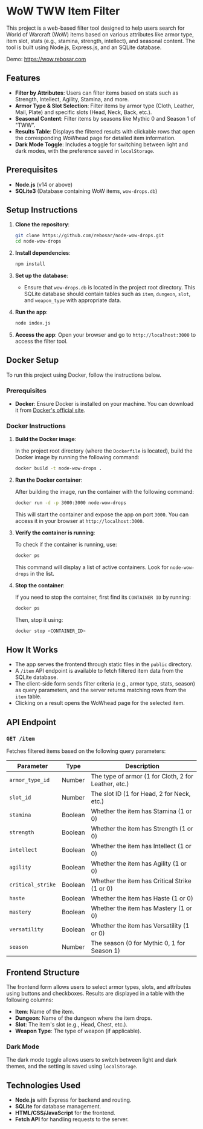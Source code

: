 # WoW TWW Item Filter

This project is a web-based filter tool designed to help users search for World of Warcraft (WoW) items based on various attributes like armor type, item slot, stats (e.g., stamina, strength, intellect), and seasonal content. The tool is built using Node.js, Express.js, and an SQLite database.

Demo: https://wow.rebosar.com

## Features
- **Filter by Attributes**: Users can filter items based on stats such as Strength, Intellect, Agility, Stamina, and more.
- **Armor Type & Slot Selection**: Filter items by armor type (Cloth, Leather, Mail, Plate) and specific slots (Head, Neck, Back, etc.).
- **Seasonal Content**: Filter items by seasons like Mythic 0 and Season 1 of "TWW".
- **Results Table**: Displays the filtered results with clickable rows that open the corresponding WoWhead page for detailed item information.
- **Dark Mode Toggle**: Includes a toggle for switching between light and dark modes, with the preference saved in `localStorage`.

## Prerequisites
- **Node.js** (v14 or above)
- **SQLite3** (Database containing WoW items, `wow-drops.db`)

## Setup Instructions

1. **Clone the repository**:
    ```bash
    git clone https://github.com/rebosar/node-wow-drops.git
    cd node-wow-drops
    ```

2. **Install dependencies**:
    ```bash
    npm install
    ```

3. **Set up the database**:
    - Ensure that `wow-drops.db` is located in the project root directory. This SQLite database should contain tables such as `item`, `dungeon`, `slot`, and `weapon_type` with appropriate data.

4. **Run the app**:
    ```bash
    node index.js
    ```

5. **Access the app**:
    Open your browser and go to `http://localhost:3000` to access the filter tool.

## Docker Setup

To run this project using Docker, follow the instructions below.

### Prerequisites

- **Docker**: Ensure Docker is installed on your machine. You can download it from [Docker's official site](https://www.docker.com/get-started).

### Docker Instructions

1. **Build the Docker image**:

    In the project root directory (where the `Dockerfile` is located), build the Docker image by running the following command:
    ```bash
    docker build -t node-wow-drops .
    ```

2. **Run the Docker container**:

    After building the image, run the container with the following command:
    ```bash
    docker run -d -p 3000:3000 node-wow-drops
    ```

    This will start the container and expose the app on port `3000`. You can access it in your browser at `http://localhost:3000`.

3. **Verify the container is running**:

    To check if the container is running, use:
    ```bash
    docker ps
    ```

    This command will display a list of active containers. Look for `node-wow-drops` in the list.

4. **Stop the container**:

    If you need to stop the container, first find its `CONTAINER ID` by running:
    ```bash
    docker ps
    ```

    Then, stop it using:
    ```bash
    docker stop <CONTAINER_ID>
    ```
## How It Works

- The app serves the frontend through static files in the `public` directory.
- A `/item` API endpoint is available to fetch filtered item data from the SQLite database.
- The client-side form sends filter criteria (e.g., armor type, stats, season) as query parameters, and the server returns matching rows from the `item` table.
- Clicking on a result opens the WoWhead page for the selected item.

## API Endpoint

### `GET /item`
Fetches filtered items based on the following query parameters:

| Parameter         | Type   | Description                                   |
|-------------------|--------|-----------------------------------------------|
| `armor_type_id`    | Number | The type of armor (1 for Cloth, 2 for Leather, etc.) |
| `slot_id`          | Number | The slot ID (1 for Head, 2 for Neck, etc.) |
| `stamina`          | Boolean | Whether the item has Stamina (1 or 0)         |
| `strength`         | Boolean | Whether the item has Strength (1 or 0)        |
| `intellect`        | Boolean | Whether the item has Intellect (1 or 0)       |
| `agility`          | Boolean | Whether the item has Agility (1 or 0)         |
| `critical_strike`  | Boolean | Whether the item has Critical Strike (1 or 0) |
| `haste`            | Boolean | Whether the item has Haste (1 or 0)           |
| `mastery`          | Boolean | Whether the item has Mastery (1 or 0)         |
| `versatility`      | Boolean | Whether the item has Versatility (1 or 0)     |
| `season`           | Number | The season (0 for Mythic 0, 1 for Season 1)    |

## Frontend Structure

The frontend form allows users to select armor types, slots, and attributes using buttons and checkboxes. Results are displayed in a table with the following columns:
- **Item**: Name of the item.
- **Dungeon**: Name of the dungeon where the item drops.
- **Slot**: The item's slot (e.g., Head, Chest, etc.).
- **Weapon Type**: The type of weapon (if applicable).

### Dark Mode
The dark mode toggle allows users to switch between light and dark themes, and the setting is saved using `localStorage`.

## Technologies Used
- **Node.js** with Express for backend and routing.
- **SQLite** for database management.
- **HTML/CSS/JavaScript** for the frontend.
- **Fetch API** for handling requests to the server.
